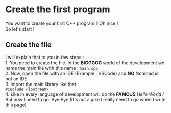 # Create the first program
You want to create your first C++ program ? Oh nice !<br>
So let's start !
## Create the file
I will explain that to you in few steps :<br>
    1. You need to create the file. In the **BIGGGGG** world of the development we name the main file with this name : `main.cpp`<br>
    2. Now, open the file with an IDE (Example : VSCode) and **NO** Notepad is not an IDE<br>
    3. Import the main library like that :<br>
    `#include <iostream>`<br>
    4. Like in every language of development will do the **FAMOUS** *Hello World !*<br>
    But now I need to go. Bye Bye (It's not a joke I really need to go when I write this page)